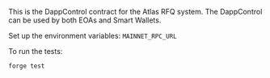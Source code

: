This is the DappControl contract for the Atlas RFQ system. The DappControl can be used by both EOAs and Smart Wallets.

Set up the environment variables: `MAINNET_RPC_URL`

To run the tests:
```
forge test
```